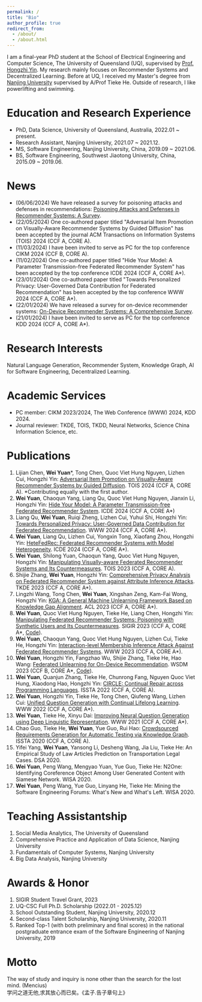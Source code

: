 ```yaml
---
permalink: /
title: "Bio"
author_profile: true
redirect_from: 
  - /about/
  - /about.html
---
```

I am a final-year PhD student at the School of Electrical Engineering and Computer Science, The University of Queensland (UQ), supervised by [Prof. Hongzhi Yin](https://sites.google.com/view/hongzhi-yin/home). My research mainly focuses on Recommender Systems and Decentralized Learning. <!-- Knowledge Graph, Natural Language Processing, and AI for Software Engineering.  -->Before at UQ, I received my Master's degree from [Nanjing University](https://www.nju.edu.cn) supervised by A/Prof Tieke He. Outside of research, I like powerlifting and swimming. 


# Education and Research Experience
* PhD, Data Science, University of Queensland, Australia, 2022.01 ~ present.
* Research Assistant, Nanjing University, 2021.07 ~ 2021.12.
* MS, Software Engineering, Nanjing University, China, 2019.09 ~ 2021.06.
* BS, Software Engineering, Southwest Jiaotong University, China, 2015.09 ~ 2019.06.

# News
<!--(16/07/2024) One co-authored paper titled "Watermarking Recommender Systems" has been accepted by CIKM 2024 (CCF B, CORE A).-->
* (06/06/2024) We have released a survey for poisoning attacks and defenses in recommendations: [Poisoning Attacks and Defenses in Recommender Systems: A Survey](https://arxiv.org/abs/2406.01022).
* (22/05/2024) One co-authored paper titled "Adversarial Item Promotion on Visually-Aware Recommender Systems by Guided Diffusion" has been accepted by the journal ACM Transactions on Information Systems (TOIS) 2024 (CCF A, CORE A).
* (11/03/2024) I have been invited to serve as PC for the top conference CIKM 2024 (CCF B, CORE A).
* (11/02/2024) One co-authored paper titled "Hide Your Model: A Parameter Transmission-free Federated Recommender System" has been accepted by the top conference ICDE 2024 (CCF A, CORE A*).
* (23/01/2024) One co-authored paper titled "Towards Personalized Privacy: User-Governed Data Contribution for Federated Recommendation" has been accepted by the top conference WWW 2024 (CCF A, CORE A*).
* (22/01/2024) We have released a survey for on-device recommender systems: [On-Device Recommender Systems: A Comprehensive Survey](https://arxiv.org/abs/2401.11441).
* (21/01/2024) I have been invited to serve as PC for the top conference KDD 2024 (CCF A, CORE A*).

<!--<details>  <summary>Before 2024</summary>
  * (29/11/2023) Our paper "HeteFedRec: Federated Recommender Systems with Model Heterogeneity" was accepted by The 40th IEEE International Conference on Data Engineering (ICDE) 2024 (CCF A, CORE A*).
  * (16/10/2023) Our paper "Manipulating Visually-aware Federated Recommender Systems and Its Countermeasures" was accepted by the top journal ACM Transactions on Information Systems (TOIS) 2023 (CCF A, CORE A).
  * (06/04/2023) Our paper "Manipulating Federated Recommender Systems: Poisoning with Synthetic Users and Its Countermeasures" was accepted by The International ACM SIGIR Conference on Research and Development in Information Retrieval (SIGIR) 2023 (CCF A, CORE A*).
  * (14/03/2023) I passed the first progress (PhD Confirmation) review.
  * (26/01/2023) Our paper "Interaction-level Membership Inference Attack Against Federated Recommender Systems" was accepted by The Web Conference (WWW) 2023 (CCF A, CORE A*).
  * (19/10/2022) Our paper "Federated Unlearning for On-Device Recommendation" was accepted by Web Search and Data Mining (WSDM) 2023 (CCF B, CORE A*).
  * (30/04/2022) Our paper "CIRCLE: Continual Repair across Programming Languages" was accepted by the International Symposium on Software Testing and Analysis (ISSTA) 2022 (CCF A, CORE A).
  * (25/01/2022) Our paper "Unified Question Generation with Continual Lifelong Learning" was accepted by The Web Conference (WWW) 2022 (CCF A, CORE A*).
  * (20/10/2021) I got a research assistant position at Nanjing University for one year.
  * (24/02/2021) I got a PhD Program offer from The University of Queensland (UQ).
  * (16/01/2021) Our paper "Improving Neural Question Generation using Deep Linguistic Representation" was accepted by WWW 2021 (CCF A, CORE A*).
</details> -->


# Research Interests
Natural Language Generation, Recommender System, Knowledge Graph, AI for Software Engineering, Decentralized Learning.

# Academic Services
* PC member: CIKM 2023/2024, The Web Conference (WWW) 2024, KDD 2024.
* Journal reviewer: TKDE, TOIS, TKDD, Neural Networks, Science China Information Science, etc.

# Publications

<!--### arXiv Preprints
1. Hongzhi Yin, Liang Qu, Tong Chen, **Wei Yuan**, Ruiqi Zheng, Jing Long, Xin Xia, Yuhui Shi, Chengqi Zhang: [On-Device Recommender Systems: A Comprehensive Survey](https://arxiv.org/abs/2401.11441).
1. Shilong Yuan, **Wei Yuan**, Hongzhi Yin, Tieke He: [ROIC-DM: Robust Text Inference and Classification via Diffusion Model](https://arxiv.org/abs/2401.03514v2).
1. Xuhui Ren, **Wei Yuan**, Tong Chen, Chaoqun Yang, Quoc Viet Hung Nguyen, Hongzhi Yin: [Joint Semantic and Structural Representation Learning for Enhancing User Preference Modelling](https://arxiv.org/abs/2304.12083).
### Published-->
<!--1. Sixiao Zhang, Cheng Long, **Wei Yuan**, Hongxu Chen, Hongzhi Yin: Watermarking Recommender Systems. CIKM 2024 (CCF A, CORE A)-->

1. Lijian Chen, **Wei Yuan***, Tong Chen, Quoc Viet Hung Nguyen, Lizhen Cui, Hongzhi Yin: [Adversarial Item Promotion on Visually-Aware Recommender Systems by Guided Diffusion](https://arxiv.org/abs/2312.15826). TOIS 2024 (CCF A, CORE A). *Contributing equally with the first author.
1. **Wei Yuan**, Chaoqun Yang, Liang Qu, Quoc Viet Hung Nguyen, Jianxin Li, Hongzhi Yin: [Hide Your Model: A Parameter Transmission-free Federated Recommender System](https://arxiv.org/abs/2311.14968). ICDE 2024 (CCF A, CORE A*)
1. Liang Qu, **Wei Yuan**, Ruiqi Zheng, Lizhen Cui, Yuhui Shi, Hongzhi Yin: [Towards Personalized Privacy: User-Governed Data Contribution for Federated Recommendation](https://arxiv.org/abs/2401.17630). WWW 2024 (CCF A, CORE A*).
1. **Wei Yuan**, Liang Qu, Lizhen Cui, Yongxin Tong, Xiaofang Zhou, Hongzhi Yin: [HeteFedRec: Federated Recommender Systems with Model Heterogeneity](https://arxiv.org/abs/2307.12810). ICDE 2024 (CCF A, CORE A*).
1. **Wei Yuan**, Shilong Yuan, Chaoqun Yang, Quoc Viet Hung Nguyen, Hongzhi Yin: [Manipulating Visually-aware Federated Recommender Systems and Its Countermeasures](https://arxiv.org/abs/2305.08183). TOIS 2023 (CCF A, CORE A).
1. Shijie Zhang, **Wei Yuan**, Hongzhi Yin: [Comprehensive Privacy Analysis on Federated Recommender System against Attribute Inference Attacks](https://arxiv.org/abs/2205.11857). TKDE 2023 (CCF A, CORE A*).
1. Lingzhi Wang, Tong Chen, **Wei Yuan**, Xingshan Zeng, Kam-Fai Wong, Hongzhi Yin: [KGA: A General Machine Unlearning Framework Based on Knowledge Gap Alignment](https://arxiv.org/abs/2305.06535). ACL 2023 (CCF A, CORE A*).
1. **Wei Yuan**, Quoc Viet Hung Nguyen, Tieke He, Liang Chen, Hongzhi Yin: [Manipulating Federated Recommender Systems: Poisoning with Synthetic Users and Its Countermeasures](https://arxiv.org/abs/2304.03054). SIGIR 2023 (CCF A, CORE A*, [Code](https://www.dropbox.com/scl/fi/k000tpnwcehqj5neomxtw/SIGIR23-PSMU.zip?rlkey=aenrkgybn1yk4mwfsjsubrlvf&dl=0)).
1. **Wei Yuan**, Chaoqun Yang, Quoc Viet Hung Nguyen, Lizhen Cui, Tieke He, Hongzhi Yin: [Interaction-level Membership Inference Attack Against Federated Recommender Systems](http://arxiv.org/abs/2301.10964). WWW 2023 (CCF A, CORE A*).
1. **Wei Yuan**, Hongzhi Yin, Fangzhao Wu, Shijie Zhang, Tieke He, Hao Wang: [Federated Unlearning for On-Device Recommendation](http://arxiv.org/abs/2210.10958). WSDM 2023 (CCF B, CORE A*, [Code](https://www.dropbox.com/scl/fi/cxj3nwvgbvddnab625juu/WSDM23.zip?rlkey=bn17f24tnfqynbcoxjaqb4d6w&dl=0)).
1. **Wei Yuan**, Quanjun Zhang, Tieke He, Chunrong Fang, Nguyen Quoc Viet Hung, Xiaodong Hao, Hongzhi Yin: [CIRCLE: Continual Repair across Programming Languages](https://arxiv.org/abs/2205.10956). ISSTA 2022 (CCF A, CORE A).
1. **Wei Yuan**, Hongzhi Yin, Tieke He, Tong Chen, Qiufeng Wang, Lizhen Cui: [Unified Question Generation with Continual Lifelong Learning](https://dl.acm.org/doi/10.1145/3485447.3511930). WWW 2022 (CCF A, CORE A*).
1. **Wei Yuan**, Tieke He, Xinyu Dai: [Improving Neural Question Generation using Deep Linguistic Representation](https://dl.acm.org/doi/fullHtml/10.1145/3442381.3449975). WWW 2021 (CCF A, CORE A*).
1. Chao Guo, Tieke He, **Wei Yuan**, Yue Guo, Rui Hao: [Crowdsourced Requirements Generation for Automatic Testing via Knowledge Graph](https://dl.acm.org/doi/10.1145/3395363.3404363). ISSTA 2020 (CCF A, CORE A).
1. Yifei Yang, **Wei Yuan**, Yansong Li, Desheng Wang, Jia Liu, Tieke He: An Empirical Study of Law Articles Prediction on Transportation Legal Cases. DSA 2020.
1. **Wei Yuan**, Peng Wang, Mengyao Yuan, Yue Guo, Tieke He: N2One: Identifying Coreference Object Among User Generated Content with Siamese Network. WISA 2020.
1. **Wei Yuan**, Peng Wang, Yue Guo, Linyang He, Tieke He: Mining the Software Engineering Forums: What's New and What's Left. WISA 2020.

# Teaching Assistantship
1. Social Media Analytics, The University of Queensland
1. Comprehensive Practice and Application of Data Science, Nanjing University
1. Fundamentals of Computer Systems, Nanjing University
1. Big Data Analysis, Nanjing University

<!--# Skills
* Python, Shell, C++, Django
* PyTorch, TensorFlow
* Neo4j, Mysql, MongoDB
* Latex, Markdown
* Linux, Vim, Sublime Text -->

# Awards & Honor
<!-- 1. Top 40 in Baidu Scholarship, 2023-->
1. SIGIR Student Travel Grant, 2023
1. UQ-CSC Full Ph.D. Scholarship (2022.01 - 2025.12)
1. School Outstanding Student, Nanjing University, 2020.12
1. Second-class Talent Scholarship, Nanjing University, 2020.11
1. Ranked Top-1 (with both preliminary and final scores) in the national postgraduate entrance exam of the Software Engineering of Nanjing University, 2019

# Motto
The way of study and inquiry is none other than the search for the lost mind. (Mencius)  
学问之道无他,求其放心而已矣。《孟子.告子章句上》

